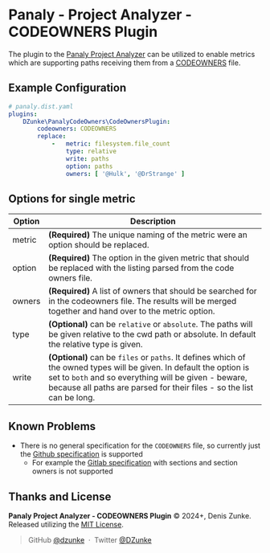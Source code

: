 # Panaly - Project Analyzer - CODEOWNERS Plugin

The plugin to the [Panaly Project Analyzer](https://github.com/DZunke/panaly) can be utilized to enable metrics which
are supporting paths receiving them from
a [CODEOWNERS](https://docs.github.com/en/repositories/managing-your-repositorys-settings-and-features/customizing-your-repository/about-code-owners)
file.

## Example Configuration

```yaml
# panaly.dist.yaml
plugins:
    DZunke\PanalyCodeOwners\CodeOwnersPlugin:
        codeowners: CODEOWNERS
        replace:
            -   metric: filesystem.file_count
                type: relative
                write: paths
                option: paths
                owners: [ '@Hulk', '@DrStrange' ]
```

## Options for single metric

| Option | Description                                                                                                                                                                                                                                           |
|--------|-------------------------------------------------------------------------------------------------------------------------------------------------------------------------------------------------------------------------------------------------------|
| metric | **(Required)** The unique naming of the metric were an option should be replaced.                                                                                                                                                                     | 
| option | **(Required)** The option in the given metric that should be replaced with the listing parsed from the code owners file.                                                                                                                              | 
| owners | **(Required)** A list of owners that should be searched for in the codeowners file. The results will be merged together and hand over to the metric option.                                                                                           | 
| type   | **(Optional)** can be `relative` or `absolute`. The paths will be given relative to the cwd path or absolute. In default the relative type is given.                                                                                                  |
| write  | **(Optional)** can be `files` or `paths`. It defines which of the owned types will be given. In default the option is set to `both` and so everything will be given - beware, because all paths are parsed for their files - so the list can be long. |

## Known Problems

* There is no general specification for the `CODEOWNERS` file, so currently just
  the [Github specification](https://docs.github.com/en/repositories/managing-your-repositorys-settings-and-features/customizing-your-repository/about-code-owners)
  is supported
    * For example the [Gitlab specification](https://docs.gitlab.com/ee/user/project/codeowners/reference.html) with
      sections and section owners is not supported

## Thanks and License

**Panaly Project Analyzer - CODEOWNERS Plugin** © 2024+, Denis Zunke. Released utilizing
the [MIT License](https://mit-license.org/).

> GitHub [@dzunke](https://github.com/DZunke) &nbsp;&middot;&nbsp;
> Twitter [@DZunke](https://twitter.com/DZunke)
